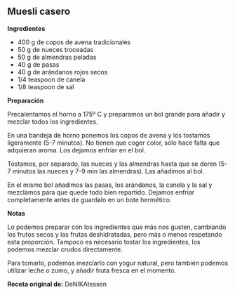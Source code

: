 ## Muesli casero

**Ingredientes**

- 400 g de copos de avena tradicionales
- 50 g de nueces troceadas
- 50 g de almendras peladas
- 40 g de pasas
- 40 g de arándanos rojos secos
- 1/4 teaspoon de canela
- 1/8 teaspoon de sal

**Preparación**

Precalentamos el horno a 175º C y preparamos un bol grande para añadir y mezclar todos los ingredientes.

En una bandeja de horno ponemos los copos de avena y los tostamos ligeramente (5-7 minutos). No tienen que coger color, sólo hace falta que adquieran aroma. Los dejamos enfriar en el bol.

Tostamos, por separado, las nueces y las almendras hasta que se doren (5-7 minutos las nueces y 7-9 min las almendras). Las añadimos al bol.

En el mismo bol añadimos las pasas, los arándanos, la canela y la sal y mezclamos para que quede todo bien repartido. Dejamos enfriar completamente antes de guardalo en un bote hermético.

**Notas** 

Lo podemos preparar con los ingredientes que más nos gusten, cambiando los frutos secos y las frutas deshidratadas, pero más o menos respetando esta proporción. Tampoco es necesario tostar los ingredientes, los podemos mezclar crudos directamente.

Para tomarlo, podemos mezclarlo con yogur natural, pero también podemos utilizar leche o zumo, y añadir fruta fresca en el momento.

**Receta original de:** DeNIKAtessen